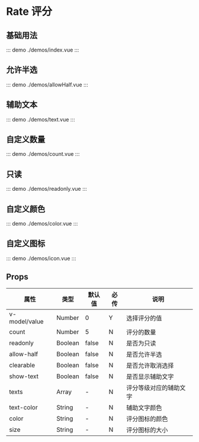 # Rate 评分

## 基础用法

::: demo ./demos/index.vue
:::

## 允许半选

::: demo ./demos/allowHalf.vue
:::

## 辅助文本

::: demo ./demos/text.vue
:::

## 自定义数量

::: demo ./demos/count.vue
:::

## 只读

::: demo ./demos/readonly.vue
:::

## 自定义颜色

::: demo ./demos/color.vue
:::

## 自定义图标

::: demo ./demos/icon.vue
:::

## Props

| 属性          | 类型    | 默认值 | 必传 | 说明                   |
| ------------- | ------- | ------ | ---- | ---------------------- |
| v-model/value | Number  | 0      | Y    | 选择评分的值           |
| count         | Number  | 5      | N    | 评分的数量             |
| readonly      | Boolean | false  | N    | 是否为只读             |
| allow-half    | Boolean | false  | N    | 是否允许半选           |
| clearable     | Boolean | false  | N    | 是否允许取消选择       |
| show-text     | Boolean | false  | N    | 是否显示辅助文字       |
| texts         | Array   | -      | N    | 评分等级对应的辅助文字 |
| text-color    | String  | -      | N    | 辅助文字颜色           |
| color         | String  | -      | N    | 评分图标的颜色         |
| size          | String  | -      | N    | 评分图标的大小         |
